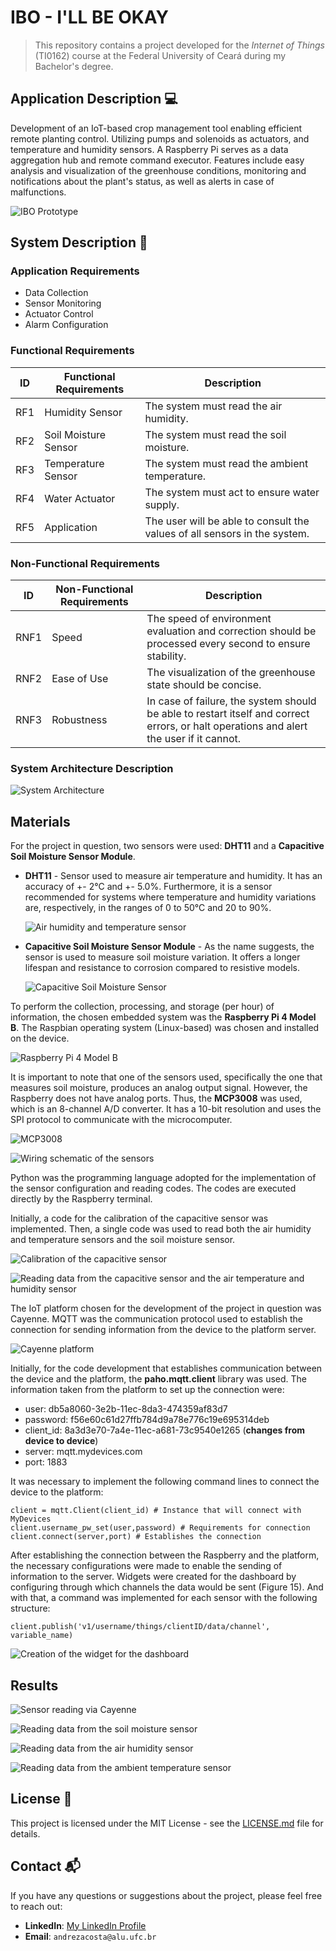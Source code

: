 # IBO - I'LL BE OKAY

> This repository contains a project developed for the *Internet of Things* (TI0162) course at the Federal University of Ceará during my Bachelor's degree. 

## Application Description 💻

Development of an IoT-based crop management tool enabling efficient remote planting control. Utilizing pumps and solenoids as actuators, and temperature and humidity sensors. A Raspberry Pi serves as a data aggregation hub and remote command executor. Features include easy analysis and visualization of the greenhouse conditions, monitoring and notifications about the plant's status, as well as alerts in case of malfunctions.

![IBO Prototype](Figures/IBO.jpg)

## System Description 📄

### Application Requirements 
- Data Collection
- Sensor Monitoring
- Actuator Control
- Alarm Configuration

### Functional Requirements 

| ID  | Functional Requirements | Description                                         |
|-----|-------------------------|-----------------------------------------------------|
| RF1 | Humidity Sensor         | The system must read the air humidity.              |
| RF2 | Soil Moisture Sensor    | The system must read the soil moisture.             |
| RF3 | Temperature Sensor      | The system must read the ambient temperature.       |
| RF4 | Water Actuator          | The system must act to ensure water supply.         |
| RF5 | Application             | The user will be able to consult the values of all sensors in the system. |

### Non-Functional Requirements 

| ID   | Non-Functional Requirements | Description                                                                                                 |
|------|-----------------------------|-------------------------------------------------------------------------------------------------------------|
| RNF1 | Speed                       | The speed of environment evaluation and correction should be processed every second to ensure stability.    |
| RNF2 | Ease of Use                 | The visualization of the greenhouse state should be concise.                                                |
| RNF3 | Robustness                  | In case of failure, the system should be able to restart itself and correct errors, or halt operations and alert the user if it cannot. |

### System Architecture Description

![System Architecture](Figures/architecture.png)

## Materials

For the project in question, two sensors were used: **DHT11** and a **Capacitive Soil Moisture Sensor Module**.

- **DHT11** - Sensor used to measure air temperature and humidity. It has an accuracy of +- 2°C and +- 5.0%. Furthermore, it is a sensor recommended for systems where temperature and humidity variations are, respectively, in the ranges of 0 to 50°C and 20 to 90%.
 
  ![Air humidity and temperature sensor](Figures/DHT11.png)
  
- **Capacitive Soil Moisture Sensor Module** - As the name suggests, the sensor is used to measure soil moisture variation. It offers a longer lifespan and resistance to corrosion compared to resistive models.

  ![Capacitive Soil Moisture Sensor](Figures/capacitive-sensor.png)
  
To perform the collection, processing, and storage (per hour) of information, the chosen embedded system was the **Raspberry Pi 4 Model B**. The Raspbian operating system (Linux-based) was chosen and installed on the device.

![Raspberry Pi 4 Model B](Figures/raspberrypi4b.png)

It is important to note that one of the sensors used, specifically the one that measures soil moisture, produces an analog output signal. However, the Raspberry does not have analog ports. Thus, the **MCP3008** was used, which is an 8-channel A/D converter. It has a 10-bit resolution and uses the SPI protocol to communicate with the microcomputer.

![MCP3008](Figures/MCP3008.png)

![Wiring schematic of the sensors](Figures/schematic.png)

Python was the programming language adopted for the implementation of the sensor configuration and reading codes. The codes are executed directly by the Raspberry terminal.

Initially, a code for the calibration of the capacitive sensor was implemented. Then, a single code was used to read both the air humidity and temperature sensors and the soil moisture sensor.

![Calibration of the capacitive sensor](Figures/calib1.png)

![Reading data from the capacitive sensor and the air temperature and humidity sensor](Figures/calib2.png)

The IoT platform chosen for the development of the project in question was Cayenne. MQTT was the communication protocol used to establish the connection for sending information from the device to the platform server.

![Cayenne platform](Figures/cayenne-platform.png)

Initially, for the code development that establishes communication between the device and the platform, the **paho.mqtt.client** library was used. The information taken from the platform to set up the connection were:

- user: db5a8060-3e2b-11ec-8da3-474359af83d7
- password: f56e60c61d27ffb784d9a78e776c19e695314deb
- client_id: 8a3d3e70-7a4e-11ec-a681-73c9540e1265 (**changes from device to device**)
- server: mqtt.mydevices.com
- port: 1883

It was necessary to implement the following command lines to connect the device to the platform:
```
client = mqtt.Client(client_id) # Instance that will connect with MyDevices
client.username_pw_set(user,password) # Requirements for connection
client.connect(server,port) # Establishes the connection
```
After establishing the connection between the Raspberry and the platform, the necessary configurations were made to enable the sending of information to the server. Widgets were created for the dashboard by configuring through which channels the data would be sent (Figure 15). And with that, a command was implemented for each sensor with the following structure:
```
client.publish('v1/username/things/clientID/data/channel', variable_name)
```
![Creation of the widget for the dashboard](Figures/widget-dashboard.png)

## Results

![Sensor reading via Cayenne](Figures/r1.png)

![Reading data from the soil moisture sensor](Figures/r2.png)

![Reading data from the air humidity sensor](Figures/r3.png)

![Reading data from the ambient temperature sensor](Figures/r4.png)

## License 📄

This project is licensed under the MIT License - see the [LICENSE.md](LICENSE.md) file for details.

## Contact 📬

If you have any questions or suggestions about the project, please feel free to reach out:

- **LinkedIn**: [My LinkedIn Profile]([https://www.linkedin.com/in/your-profile/](https://www.linkedin.com/in/andreza-nascimento-ce/))
- **Email**: `andrezacosta@alu.ufc.br`
